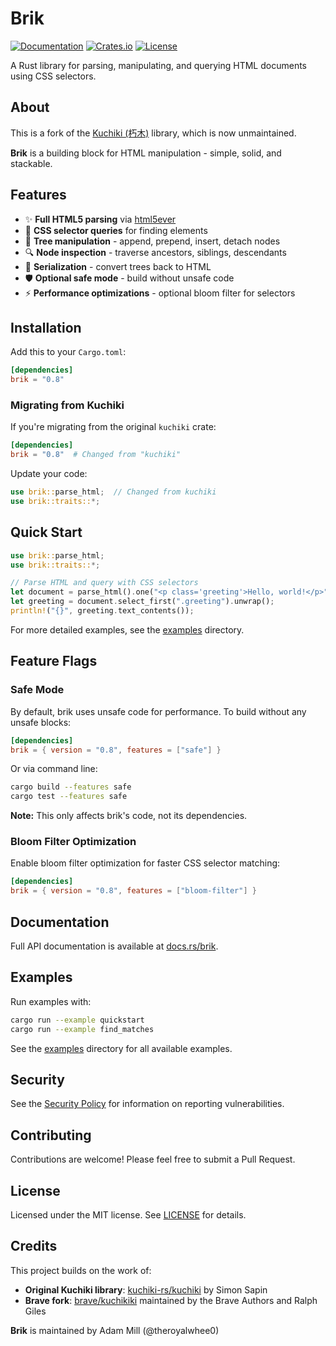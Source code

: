 # Brik

[![Documentation](https://docs.rs/brik/badge.svg)](https://docs.rs/brik)
[![Crates.io](https://img.shields.io/crates/v/brik.svg)](https://crates.io/crates/brik)
[![License](https://img.shields.io/crates/l/brik.svg)](https://github.com/theroyalwhee0/brik/blob/main/LICENSE)

A Rust library for parsing, manipulating, and querying HTML documents using CSS selectors.

## About

This is a fork of the [Kuchiki (朽木)](https://github.com/kuchiki-rs/kuchiki) library, which is now unmaintained.

**Brik** is a building block for HTML manipulation - simple, solid, and stackable.

## Features

- ✨ **Full HTML5 parsing** via [html5ever](https://github.com/servo/html5ever)
- 🎯 **CSS selector queries** for finding elements
- 🌳 **Tree manipulation** - append, prepend, insert, detach nodes
- 🔍 **Node inspection** - traverse ancestors, siblings, descendants
- 📝 **Serialization** - convert trees back to HTML
- 🛡️ **Optional safe mode** - build without unsafe code
- ⚡ **Performance optimizations** - optional bloom filter for selectors

## Installation

Add this to your `Cargo.toml`:

```toml
[dependencies]
brik = "0.8"
```

### Migrating from Kuchiki

If you're migrating from the original `kuchiki` crate:

```toml
[dependencies]
brik = "0.8"  # Changed from "kuchiki"
```

Update your code:

```rust
use brik::parse_html;  // Changed from kuchiki
use brik::traits::*;
```

## Quick Start

```rust
use brik::parse_html;
use brik::traits::*;

// Parse HTML and query with CSS selectors
let document = parse_html().one("<p class='greeting'>Hello, world!</p>");
let greeting = document.select_first(".greeting").unwrap();
println!("{}", greeting.text_contents());
```

For more detailed examples, see the [examples](examples/) directory.

## Feature Flags

### Safe Mode

By default, brik uses unsafe code for performance. To build without any unsafe blocks:

```toml
[dependencies]
brik = { version = "0.8", features = ["safe"] }
```

Or via command line:

```bash
cargo build --features safe
cargo test --features safe
```

**Note:** This only affects brik's code, not its dependencies.

### Bloom Filter Optimization

Enable bloom filter optimization for faster CSS selector matching:

```toml
[dependencies]
brik = { version = "0.8", features = ["bloom-filter"] }
```

## Documentation

Full API documentation is available at [docs.rs/brik](https://docs.rs/brik).

## Examples

Run examples with:

```bash
cargo run --example quickstart
cargo run --example find_matches
```

See the [examples](examples/) directory for all available examples.

## Security

See the [Security Policy](SECURITY.md) for information on reporting vulnerabilities.

## Contributing

Contributions are welcome! Please feel free to submit a Pull Request.

## License

Licensed under the MIT license. See [LICENSE](LICENSE) for details.

## Credits

This project builds on the work of:

- **Original Kuchiki library**: [kuchiki-rs/kuchiki](https://github.com/kuchiki-rs/kuchiki) by Simon Sapin
- **Brave fork**: [brave/kuchikiki](https://github.com/brave/kuchikiki) maintained by the Brave Authors and Ralph Giles

**Brik** is maintained by Adam Mill (@theroyalwhee0)
